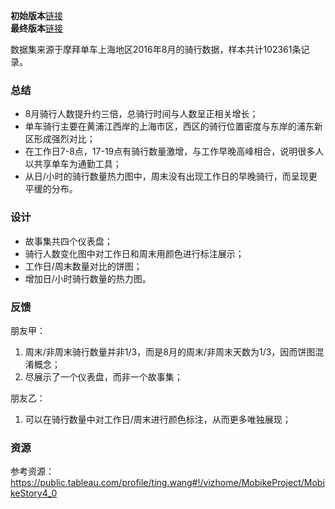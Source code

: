 
**初始版本**[链接](https://public.tableau.com/profile/evan5913#!/vizhome/mobike_shanghai_15559070799380/1 )   
**最终版本**[链接](https://public.tableau.com/profile/evan5913#!/vizhome/mobike_shanghai_final/sheet14?publish=yes)

数据集来源于摩拜单车上海地区2016年8月的骑行数据，样本共计102361条记录。

### 总结
- 8月骑行人数提升约三倍，总骑行时间与人数呈正相关增长；  
- 单车骑行主要在黄浦江西岸的上海市区，西区的骑行位置密度与东岸的浦东新区形成强烈对比；  
- 在工作日7-8点，17-19点有骑行数量激增，与工作早晚高峰相合，说明很多人以共享单车为通勤工具；
- 从日/小时的骑行数量热力图中，周末没有出现工作日的早晚骑行，而呈现更平缓的分布。

### 设计
- 故事集共四个仪表盘；
- 骑行人数变化图中对工作日和周末用颜色进行标注展示；
- 工作日/周末数量对比的饼图；
- 增加日/小时骑行数量的热力图。

### 反馈
朋友甲：  
1. 周末/非周末骑行数量并非1/3，而是8月的周末/非周末天数为1/3，因而饼图混淆概念；
2. 尽展示了一个仪表盘，而非一个故事集；  

朋友乙：  
1. 可以在骑行数量中对工作日/周末进行颜色标注，从而更多唯独展现；


### 资源
参考资源：https://public.tableau.com/profile/ting.wang#!/vizhome/MobikeProject/MobikeStory4_0

